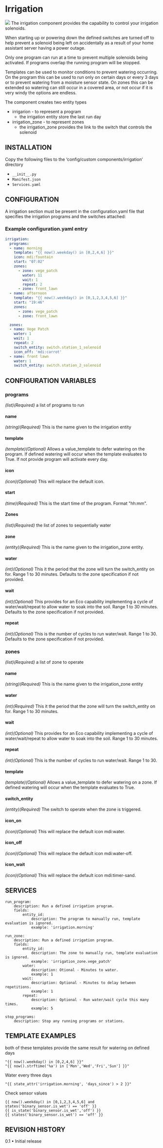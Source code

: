 # Irrigation
![](irrigation.PNG)
The irrigation component provides the capability to control your irrigation solenoids.

When starting up or powering down the defined switches are turned off to help prevent a solenoid being left on accidentally as a result of your home assistant server having a power outage.

Only one program can run at a time to prevent multiple solenoids being activated. If programs overlap the running program will be stopped.

Templates can be used to monitor conditions to prevent watering occurring. On the program this can be used to run only on certain days or every 3 days or to prevent watering from a moisture sensor state. On zones this can be extended so watering can still occur in a covered area, or not occur if it is very windy the options are endless.

The component creates two entity types
* irrigarion - to represent a program
  - the irrigation entity store the last run day
* irrigation_zone - to represent zones
  - the irrigation_zone provides the link to the switch that controls the solenoid

## INSTALLATION
Copy the following files to the ‘config/custom components/irrigation’ directory 
* `__init__.py`
* `Manifest.json`
* `Services.yaml`

## CONFIGURATION
A irrigation section must be present in the configuration.yaml file that specifies the irrigation programs and the switches attached:
### Example configuration.yaml entry
```yaml
irrigation:
  programs:
  - name: morning
    template: "{{ now().weekday() in [0,2,4,6] }}"
    icon: mdi:fountain
    start: "07:02"
    zones:
      - zone: vege_patch
        water: 11
        wait: 1
        repeat: 2
      - zone: front_lawn
  - name: afternoon
    template: "{{ now().weekday() in [0,1,2,3,4,5,6] }}"
    start: "19:46"
    zones:
      - zone: vege_patch
      - zone: front_lawn

  zones:
  - name: Vege Patch
    water: 1
    wait: 1
    repeat: 2
    switch_entity: switch.station_1_solenoid
    icon_off: 'mdi:carrot'
  - name: front lawn
    water: 1
    switch_entity: switch.station_2_solenoid
```
## CONFIGURATION VARIABLES

### programs
*(list)(Required)* a list of programs to run
#### name
*(string)(Required)* This is the name given to the irrigation entity
#### template
*(template)(Optional)* Allows a value_template to defer watering on the program. If defined watering will occur when the template evaluates to True. If not provide program will activate every day.
#### icon
*(icon)(Optional)* This will replace the default icon.
#### start
*(time)(Required)* This is the start time of the program. Format "hh:mm".
#### Zones 
*(list)(Required)* the list of zones to sequentially water
#### zone
*(entity)(Required)* This is the name given to the irrigation_zone entity.
#### water
*(int)(Optional)* This it the period that the zone will turn the switch_entity on for. Range 1 to 30 minutes. Defaults to the zone specification if not provided.
#### wait
*(int)(Optional)* This provides for an Eco capability implementing a cycle of water/wait/repeat to allow water to soak into the soil. Range 1 to 30 minutes. Defaults to the zone specification if not provided.
#### repeat
*(int)(Optional)* This is the number of cycles to run water/wait. Range 1 to 30. Defaults to the zone specification if not provided.
### zones
*(list)(Required)* a list of zone to operate
#### name
*(string)(Required)* This is the name given to the irrigation_zone entity
#### water
*(int)(Required)* This it the period that the zone will turn the switch_entity on for. Range 1 to 30 minutes.
#### wait
*(int)(Optional)* This provides for an Eco capability implementing a cycle of water/wait/repeat to allow water to soak into the soil. Range 1 to 30 minutes.
#### repeat
*(int)(Optional)* This is the number of cycles to run water/wait. Range 1 to 30.
#### template
*(template)(Optional)* Allows a value_template to defer watering on a zone. If defined watering will occur when the template evaluates to True.
#### switch_entity
*(entity)(Required)* The switch to operate when the zone is triggered.
#### icon_on
*(icon)(Optional)* This will replace the default icon mdi:water.
#### icon_off
*(icon)(Optional)* This will replace the default icon mdi:water-off.
#### icon_wait
*(icon)(Optional)* This will replace the default icon mdi:timer-sand.

## SERVICES
```
run_program:
    description: Run a defined irrigation program.
    fields:
        entity_id:
            description: The program to manually run, template evaluation is ignored.
            example: 'irrigation.morning'

run_zone:
    description: Run a defined irrigation program.
    fields:
        entity_id:
            description: The zone to manually run, template evaluation is ignored.
            example: 'irrigation_zone.vege_patch'
        water:
            description: Otional - Minutes to water.
            example: 1
        wait:
            description: Optional - Minutes to delay between repetitions.
            example: 1
        repeat:
            description: Optional - Run water/wait cycle this many times.
            example: 5

stop_programs:
    description: Stop any running programs or stations.
```

## TEMPLATE EXAMPLES
both of these templates provide the same result for watering on defined days
```
"{{ now().weekday() in [0,2,4,6] }}"
"{{ now().strftime('%a') in ['Mon','Wed','Fri','Sun'] }}"
```
Water every three days
```
"{{ state_attr('irrigation.morning', 'days_since') > 2 }}"
```

Check sensor values
```
{{ now().weekday() in [0,1,2,3,4,5,6] and states('binary_sensor.is_wet') == 'off' }}
{{ is_state('binary_sensor.is_wet','off') }}
{{ states('binary_sensor.is_wet') == 'off' }}
```
## REVISION HISTORY
0.1
•	Initial release

